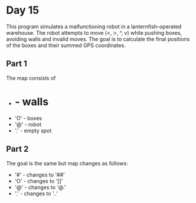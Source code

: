 # Day 15

This program simulates a malfunctioning robot in a lanternfish-operated warehouse. The robot attempts to move (<, >, ^, v) while pushing boxes, avoiding walls and invalid moves. The goal is to calculate the final positions of the boxes and their summed GPS coordinates.

## Part 1 

The map consists of 
- # - walls
- 'O' - boxes
- '@' - robot
- '.' - empty spot

## Part 2

The goal is the same but map changes as follows:
- '#' - changes to '##'
- 'O' - changes to '[]'
- '@' - changes to '@.'
- '.' - changes to '..'